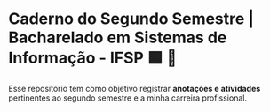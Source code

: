 # Caderno do Segundo Semestre | Bacharelado em Sistemas de Informação - IFSP :green_square: :red_circle:

<p>Esse repositório tem como objetivo registrar <b>anotações e atividades</b> pertinentes ao segundo semestre e a minha carreira profissional.</p>
